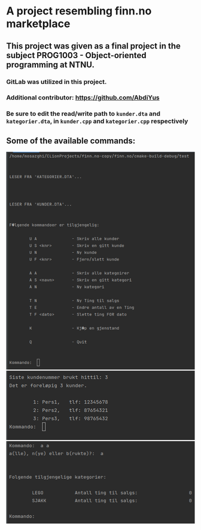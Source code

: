 # A project resembling finn.no marketplace
## This project was given as a final project in the subject PROG1003 - Object-oriented programming at NTNU. 
### GitLab was utilized in this project. 
### Additional contributor: https://github.com/AbdiYus

### Be sure to edit the read/write path to `kunder.dta` and `kategorier.dta`, in `kunder.cpp` and `kategorier.cpp` respectively

## Some of the available commands:

<img src="screenshots/1.png">

<img src="screenshots/2.png">

<img src="screenshots/3.png">
